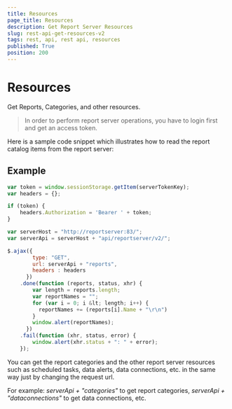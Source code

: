 ```yaml
---
title: Resources
page_title: Resources
description: Get Report Server Resources
slug: rest-api-get-resources-v2
tags: rest, api, rest api, resources
published: True
position: 200
---
```


# Resources

Get Reports, Categories, and other resources.

> In order to perform report server operations, you have to login first and get an access token.

Here is a sample code snippet which illustrates how to read the report catalog items from the report server:

## Example

```JavaScript
var token = window.sessionStorage.getItem(serverTokenKey);
var headers = {};

if (token) {
	headers.Authorization = 'Bearer ' + token;
}

var serverHost = "http://reportserver:83/";
var serverApi = serverHost + "api/reportserver/v2/";

$.ajax({
		type: "GET",
		url: serverApi + "reports",
		headers : headers
	  })
	.done(function (reports, status, xhr) {
		var length = reports.length;
		var reportNames = "";
		for (var i = 0; i &lt; length; i++) {
		  reportNames += (reports[i].Name + "\r\n")
		}
		window.alert(reportNames);
	  })
	.fail(function (xhr, status, error) {
		window.alert(xhr.status + ": " + error);
	});
```

You can get the report categories and the other report server resources such as scheduled tasks, data alerts, data connections, etc. in the same way just by changing the request url.

For example: _serverApi + "categories"_ to get report categories, _serverApi + "dataconnections"_ to get data connections, etc.
